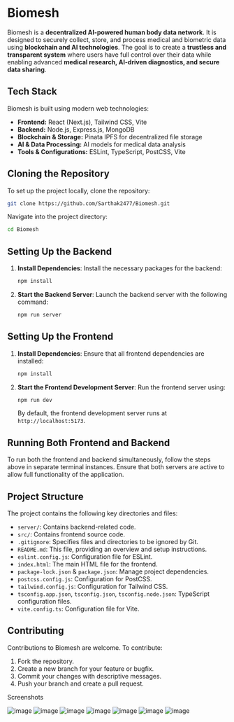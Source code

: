 # Biomesh

Biomesh is a **decentralized AI-powered human body data network**. It is designed to securely collect, store, and process medical and biometric data using **blockchain and AI technologies**. The goal is to create a **trustless and transparent system** where users have full control over their data while enabling advanced **medical research, AI-driven diagnostics, and secure data sharing**.

## Tech Stack

Biomesh is built using modern web technologies:

- **Frontend:** React (Next.js), Tailwind CSS, Vite
- **Backend:** Node.js, Express.js, MongoDB
- **Blockchain & Storage:** Pinata IPFS for decentralized file storage
- **AI & Data Processing:** AI models for medical data analysis
- **Tools & Configurations:** ESLint, TypeScript, PostCSS, Vite

## Cloning the Repository

To set up the project locally, clone the repository:

```bash
git clone https://github.com/Sarthak2477/Biomesh.git
```

Navigate into the project directory:

```bash
cd Biomesh
```

## Setting Up the Backend

1. **Install Dependencies**: Install the necessary packages for the backend:

   ```bash
   npm install
   ```

2. **Start the Backend Server**: Launch the backend server with the following command:

   ```bash
   npm run server
   ```

## Setting Up the Frontend

1. **Install Dependencies**: Ensure that all frontend dependencies are installed:

   ```bash
   npm install
   ```

2. **Start the Frontend Development Server**: Run the frontend server using:

   ```bash
   npm run dev
   ```

   By default, the frontend development server runs at `http://localhost:5173`.

## Running Both Frontend and Backend

To run both the frontend and backend simultaneously, follow the steps above in separate terminal instances. Ensure that both servers are active to allow full functionality of the application.

## Project Structure

The project contains the following key directories and files:

- `server/`: Contains backend-related code.
- `src/`: Contains frontend source code.
- `.gitignore`: Specifies files and directories to be ignored by Git.
- `README.md`: This file, providing an overview and setup instructions.
- `eslint.config.js`: Configuration file for ESLint.
- `index.html`: The main HTML file for the frontend.
- `package-lock.json` & `package.json`: Manage project dependencies.
- `postcss.config.js`: Configuration for PostCSS.
- `tailwind.config.js`: Configuration for Tailwind CSS.
- `tsconfig.app.json`, `tsconfig.json`, `tsconfig.node.json`: TypeScript configuration files.
- `vite.config.ts`: Configuration file for Vite.

## Contributing

Contributions to Biomesh are welcome. To contribute:

1. Fork the repository.
2. Create a new branch for your feature or bugfix.
3. Commit your changes with descriptive messages.
4. Push your branch and create a pull request.

Screenshots

![image](https://github.com/user-attachments/assets/49618bab-e7aa-4173-ab40-1cd80f364c74)
![image](https://github.com/user-attachments/assets/2d58b220-5203-4991-abe0-7d8026b9b2b7)
![image](https://github.com/user-attachments/assets/dc03b09b-cad8-4fec-8e87-69fe9e6b2f24)
![image](https://github.com/user-attachments/assets/e26118df-b6af-43ab-9e54-163a2a80162b)
![image](https://github.com/user-attachments/assets/dd52467d-0914-4a04-9248-b23383816604)
![image](https://github.com/user-attachments/assets/d4a01d92-2d5a-48b1-99c3-846d0224c3b8)
![image](https://github.com/user-attachments/assets/24903b95-325b-4ca6-8058-42c778d11470)




